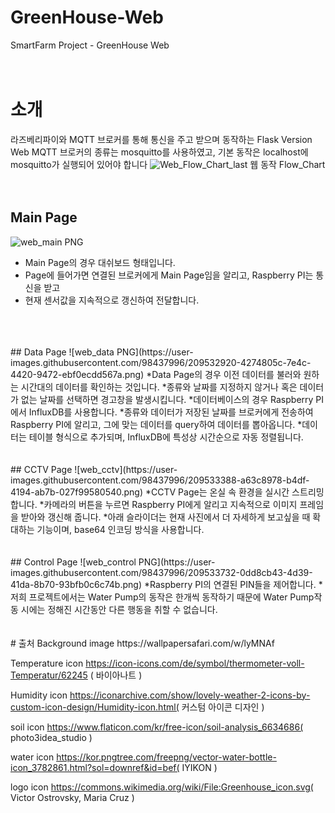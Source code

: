 # GreenHouse-Web
SmartFarm Project - GreenHouse Web 
</br>
</br>
</br>
# 소개
라즈베리파이와 MQTT 브로커를 통해 통신을 주고 받으며 동작하는 Flask Version Web
MQTT 브로커의 종류는 mosquitto를 사용하였고, 기본 동작은 localhost에 mosquitto가 실행되어 있어야 합니다
![Web_Flow_Chart_last](https://user-images.githubusercontent.com/98437996/209534132-b7ae149a-7d45-4230-9aa5-c842673c0d1d.png)
웹 동작 Flow_Chart
</br>
</br>
</br>
## Main Page
![web_main PNG](https://user-images.githubusercontent.com/98437996/209532758-ffef712f-f126-475f-b37f-b5f529ed2d20.png)
* Main Page의 경우 대쉬보드 형태입니다.
* Page에 들어가면 연결된 브로커에게 Main Page임을 알리고, Raspberry PI는 통신을 받고
* 현재 센서값을 지속적으로 갱신하여 전달합니다.
</br>
</br>
</br>
## Data Page
![web_data PNG](https://user-images.githubusercontent.com/98437996/209532920-4274805c-7e4c-4420-9472-ebf0ecdd567a.png)
*Data Page의 경우 이전 데이터를 불러와 원하는 시간대의 데이터를 확인하는 것입니다.
*종류와 날짜를 지정하지 않거나 혹은 데이터가 없는 날짜를 선택하면 경고창을 발생시킵니다.
*데이터베이스의 경우 Raspberry PI에서 InfluxDB를 사용합니다.
*종류와 데이터가 저장된 날짜를 브로커에게 전송하여 Raspberry PI에 알리고, 그에 맞는 데이터를
query하여 데이터를 뽑아옵니다.
*데이터는 테이블 형식으로 추가되며, InfluxDB에 특성상 시간순으로 자동 정렬됩니다.
</br>
</br>
</br>
## CCTV Page
![web_cctv](https://user-images.githubusercontent.com/98437996/209533388-a63c8978-b4df-4194-ab7b-027f99580540.png)
*CCTV Page는 온실 속 환경을 실시간 스트리밍합니다.
*카메라의 버튼을 누르면 Raspberry PI에게 알리고 지속적으로 이미지 프레임을 받아와 갱신해 줍니다.
*아래 슬라이더는 현재 사진에서 더 자세하게 보고싶을 때 확대하는 기능이며, base64 인코딩 방식을 사용합니다.
</br>
</br>
</br>
## Control Page
![web_control PNG](https://user-images.githubusercontent.com/98437996/209533732-0dd8cb43-4d39-41da-8b70-93bfb0c6c74b.png)
*Raspberry PI의 연결된 PIN들을 제어합니다.
*저희 프로젝트에서는 Water Pump의 동작은 한개씩 동작하기 때문에 Water Pump작동 시에는 정해진 시간동안 다른 행동을
취할 수 없습니다.
</br>
</br>
</br>
# 출처
Background image
https://wallpapersafari.com/w/lyMNAf

Temperature icon
https://icon-icons.com/de/symbol/thermometer-voll-Temperatur/62245 ( 바이아나트 )

Humidity icon
https://iconarchive.com/show/lovely-weather-2-icons-by-custom-icon-design/Humidity-icon.html( 커스텀 아이콘 디자인 )

soil icon
https://www.flaticon.com/kr/free-icon/soil-analysis_6634686( photo3idea_studio )

water icon
https://kor.pngtree.com/freepng/vector-water-bottle-icon_3782861.html?sol=downref&id=bef( IYIKON )

logo icon
https://commons.wikimedia.org/wiki/File:Greenhouse_icon.svg( Victor Ostrovsky, Maria Cruz )
